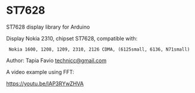 # ST7628
ST7628 display library for Arduino


Display Nokia 2310, chipset ST7628, compatible with:

     Nokia 1600, 1208, 1209, 2310, 2126 CDMA, (6125small, 6136, N71small)

Author: Tapia Favio <technicc@gmail.com>

A video example using FFT:

https://youtu.be/IAP3RYwZHVA

